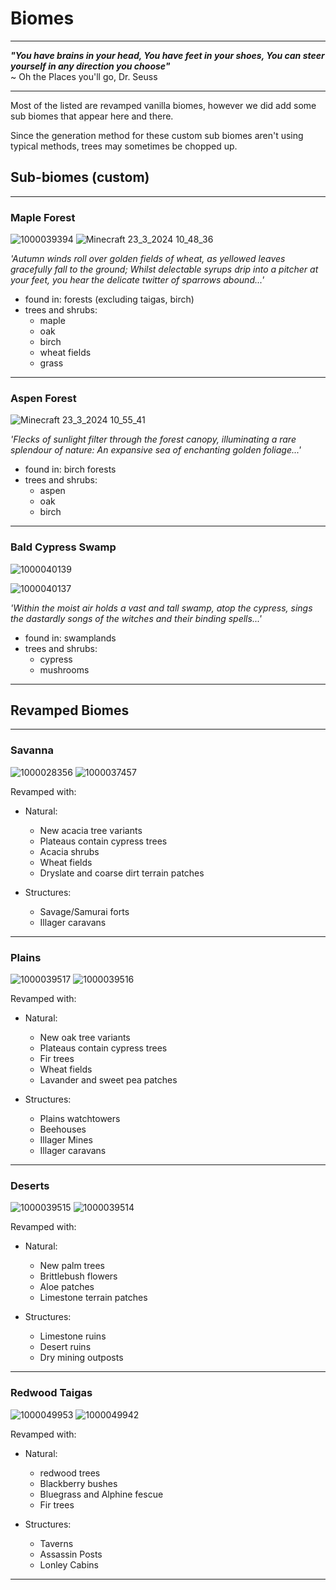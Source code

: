 # Biomes

---

**<em>"You have brains in your head,
You have feet in your shoes,
You can steer yourself in any direction you choose"</em>**\
~ Oh the Places you'll go, Dr. Seuss

---

Most of the listed are revamped vanilla biomes, however we did add some sub biomes that appear here and there.

Since the generation method for these custom sub biomes aren't using typical methods, trees may sometimes be chopped up.

## Sub-biomes (custom)

---

### Maple Forest

![1000039394](https://github.com/1D10T1C-STUD10S/more-to-explore/assets/112738649/6f216228-a664-4c05-a451-2924627c9436)
![Minecraft 23_3_2024 10_48_36](https://github.com/1D10T1C-STUD10S/more-to-explore/assets/112738649/57aed126-9467-4f67-b3e1-11723391dea7)

    
*'Autumn winds roll over golden fields of wheat, as yellowed leaves gracefully fall to the ground; Whilst delectable syrups drip into a pitcher at your feet, you hear the delicate twitter of sparrows abound...'*
    
- found in: forests (excluding taigas, birch)
- trees and shrubs:
  - maple
  - oak
  - birch
  - wheat fields
  - grass

---

### Aspen Forest

![Minecraft 23_3_2024 10_55_41](https://github.com/1D10T1C-STUD10S/more-to-explore/assets/112738649/d19a02c0-6482-4cde-8c70-bcdb388f05a0)

*'Flecks of sunlight filter through the forest canopy, illuminating a rare splendour of nature: An expansive sea of enchanting golden foliage...'*
 
- found in: birch forests
- trees and shrubs:
  - aspen
  - oak
  - birch

---

### Bald Cypress Swamp

![1000040139](https://github.com/1D10T1C-STUD10S/more-to-explore/assets/112738649/da9a5736-2d66-4977-88f7-db6bd6acdb6c)


![1000040137](https://github.com/1D10T1C-STUD10S/more-to-explore/assets/112738649/91ee181b-bc23-49ed-b7ac-ae7f025c7265) 

*'Within the moist air holds a vast and tall swamp, atop the cypress, sings the dastardly songs of the witches and their binding spells...'*
 
- found in: swamplands
- trees and shrubs:
  - cypress
  - mushrooms

---

## Revamped Biomes

---

### Savanna

![1000028356](https://github.com/1D10T1C-STUD10S/more-to-explore/assets/112738649/a7af6131-b96f-496b-8392-4d5db9c615ab)
![1000037457](https://github.com/1D10T1C-STUD10S/more-to-explore/assets/112738649/6573285a-0219-4ef8-932f-1f8c46de6070)

Revamped with:
- Natural:
  - New acacia tree variants
  - Plateaus contain cypress trees
  - Acacia shrubs
  - Wheat fields
  - Dryslate and coarse dirt terrain  patches

 - Structures:
   - Savage/Samurai forts
   - Illager caravans

---

### Plains

![1000039517](https://github.com/1D10T1C-STUD10S/more-to-explore/assets/112738649/b0bc0f55-fa7f-4e19-ad25-38d19c10fdc9)
![1000039516](https://github.com/1D10T1C-STUD10S/more-to-explore/assets/112738649/28962f2c-ee11-4d77-a375-4a927ae6b2ba)


Revamped with:
- Natural:
  - New oak tree variants
  - Plateaus contain cypress trees
  - Fir trees
  - Wheat fields
  - Lavander and sweet pea patches

 - Structures:
   - Plains watchtowers
   - Beehouses
   - Illager Mines
   - Illager caravans

---

### Deserts

![1000039515](https://github.com/1D10T1C-STUD10S/more-to-explore/assets/112738649/f4f8b986-ca32-4dd2-b244-1650ff6736b7)
![1000039514](https://github.com/1D10T1C-STUD10S/more-to-explore/assets/112738649/dfafa921-0867-4969-802e-efd640a9814e)

Revamped with:
- Natural:
  - New palm trees
  - Brittlebush flowers
  - Aloe patches
  - Limestone terrain patches

 - Structures:
   - Limestone ruins
   - Desert ruins
   - Dry mining outposts

---

### Redwood Taigas

![1000049953](https://github.com/1D10T1C-STUD10S/more-to-explore/assets/112738649/ba8eac11-6a9f-45f2-b6df-d54ff464e36f)
![1000049942](https://github.com/1D10T1C-STUD10S/more-to-explore/assets/112738649/2bc470a6-423c-431d-b0fe-f9f4a86fb343) 

Revamped with:
- Natural:
  - redwood trees
  - Blackberry bushes
  - Bluegrass and Alphine fescue
  - Fir trees

 - Structures:
   - Taverns
   - Assassin Posts
   - Lonley Cabins

---

